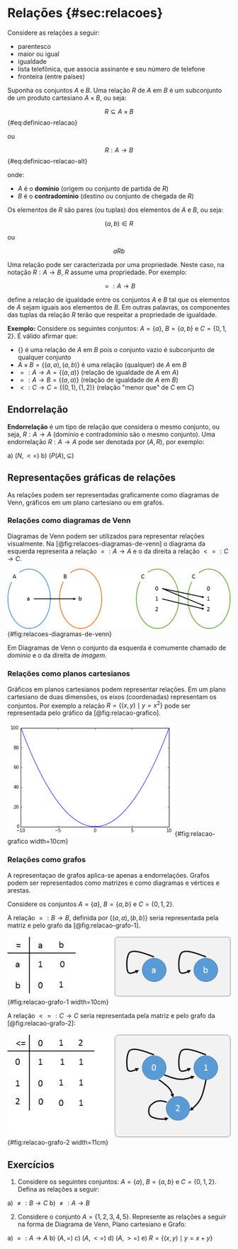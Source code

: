 # Relações {#sec:relacoes}

Considere as relações a seguir:

* parentesco
* maior ou igual
* igualdade
* lista telefônica, que associa assinante e seu número de telefone
* fronteira (entre países)

Suponha os conjuntos $A$ e $B$. Uma relação $R$ de $A$ em $B$ é um subconjunto de um produto cartesiano $A \times B$, ou seja:

$$
R \subseteq A \times B
$${#eq:definicao-relacao}

ou

$$
R : A \rightarrow B
$${#eq:definicao-relacao-alt}

onde:

* $A$ é o **domínio** (origem ou conjunto de partida de $R$)
* $B$ é o **contradomínio** (destino ou conjunto de chegada de $R$)

Os elementos de $R$ são pares (ou tuplas) dos elementos de $A$ e $B$, ou seja:

$$
(a, b) \in R
$$

ou

$$
a R b
$$

Uma relação pode ser caracterizada por uma propriedade. Neste caso, na notação $R : A \rightarrow B$, $R$ assume uma propriedade. Por exemplo: 

$$
= : A \rightarrow B
$$ 

define a relação de igualdade entre os conjuntos $A$ e $B$ tal que os elementos de $A$ sejam iguais aos elementos de $B$. Em outras palavras, os componentes das tuplas da relação $R$ terão que respeitar a propriedade de igualdade. 

**Exemplo:** Considere os seguintes conjuntos: $A = \{a\}$, $B = \{a, b\}$ e $C = \{0, 1, 2\}$. É válido afirmar que:

* $\{\}$ é uma relação de $A$ em $B$ pois o conjunto vazio é subconjunto de qualquer conjunto
* $A \times B = \{(a, a), (a, b)\}$ é uma relação (qualquer) de $A$ em $B$
* $= : A \rightarrow A = \{(a,a)\}$ (relação de igualdade de $A$ em $A$)
* $= : A \rightarrow B = \{(a,a)\}$ (relação de igualdade de $A$ em $B$)
* $< : C \rightarrow C = \{(0,1), (1,2)\}$ (relação "menor que" de $C$ em $C$)

## Endorrelação

**Endorrelação** é um tipo de relação que considera o mesmo conjunto, ou seja, $R : A \rightarrow A$ (domínio e contradomínio são o mesmo conjunto). Uma endorrelação $R : A \rightarrow A$ pode ser denotada por $(A, R)$, por exemplo:

a) $(N, <=)$
b) $(P(A), \subseteq)$

## Representações gráficas de relações

As relações podem ser representadas graficamente como diagramas de Venn, gráficos em um plano cartesiano ou em grafos. 

### Relações como diagramas de Venn

Diagramas de Venn podem ser utilizados para representar relações visualmente. Na [@fig:relacoes-diagramas-de-venn] o diagrama da esquerda representa a relação $= : A \rightarrow A$ e o da direita a relação $<= : C \rightarrow C$.

![Diagrama de Venn demonstrando relações entre conjuntos](./graphics/relacao-diagrama-de-venn.png){#fig:relacoes-diagramas-de-venn}

Em Diagramas de Venn o conjunto da esquerda é comumente chamado de *domínio* e o da direita de *imagem*.

### Relações como planos cartesianos

Gráficos em planos cartesianos podem representar relações. Em um plano cartesiano de duas dimensões, os eixos (coordenadas) representam os conjuntos. Por exemplo a relação $R = \{(x, y) \mid y = x^2\}$ pode ser representada pelo gráfico da [@fig:relacao-grafico].

![Gráfico demonstrando relações entre conjuntos](./graphics/relacao-grafico.png){#fig:relacao-grafico width=10cm}

### Relações como grafos

A representaçao de grafos aplica-se apenas a endorrelações. Grafos podem ser representados como matrizes e como diagramas e vértices e arestas.

Considere os conjuntos $A = \{a\}$, $B = \{a, b\}$ e $C = \{0, 1, 2\}$.

A relação $= : B \rightarrow B$, definida por $\{(a,a), (b,b)\}$ seria representada pela matriz e pelo grafo da [@fig:relacao-grafo-1].

![Grafo 1 - demonstrando relações entre conjuntos](./graphics/relacao-grafo-1.png){#fig:relacao-grafo-1 width=10cm}

A relação $<= : C \rightarrow C$ seria representada pela matriz e pelo grafo da [@fig:relacao-grafo-2]:

![Grafo 2 - demonstrando relações entre conjuntos](./graphics/relacao-grafo-2.png){#fig:relacao-grafo-2 width=11cm}

## Exercícios

1. Considere os seguintes conjuntos: $A = \{a\}$, $B = \{a, b\}$ e $C = \{0, 1, 2\}$. Defina as relações a seguir:

a) $\neq : B \rightarrow C$
b) $\neq : A \rightarrow B$

2. Considere o conjunto $A = \{1, 2, 3, 4, 5\}$. Represente as relações a seguir na forma de Diagrama de Venn, Plano cartesiano e Grafo:

a) $= : A \rightarrow A$
b) $(A, =)$
c) $(A, <=)$
d) $(A, >=)$
e) $R = \{(x, y) \mid y = x + y \}$

